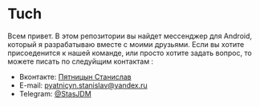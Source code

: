 # Tuch
Всем привет. В этом репозитории вы найдет мессенджер для Android, который я разрабатываю вместе с моими друзьями. Если вы хотите присоеденится к нашей команде, или просто хотите задать вопрос, то можете писать по следуйщим контактам :
- Вконтакте: [Пятницын Станислав](https://vk.com/id136330910)
- E-mail: pyatnicyn.stanislav@yandex.ru
- Telegram: [@StasJDM](https://telegram.me/stas_jdm)
